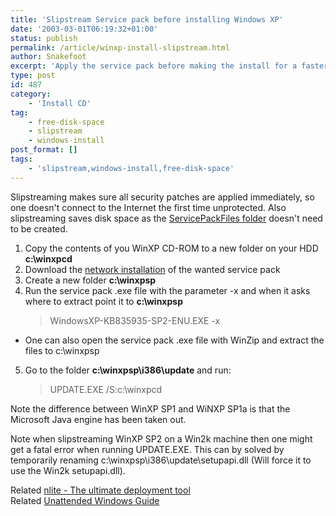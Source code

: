 ```yaml
---
title: 'Slipstream Service pack before installing Windows XP'
date: '2003-03-01T06:19:32+01:00'
status: publish
permalink: /article/winxp-install-slipstream.html
author: Snakefoot
excerpt: 'Apply the service pack before making the install for a faster and more secure install.'
type: post
id: 487
category:
    - 'Install CD'
tag:
    - free-disk-space
    - slipstream
    - windows-install
post_format: []
tags:
    - 'slipstream,windows-install,free-disk-space'
---
```

Slipstreaming makes sure all security patches are applied immediately, so one doesn't connect to the Internet the first time unprotected. Also slipstreaming saves disk space as the [ServicePackFiles folder](/article/winnt-wfp.html) doesn't need to be created.

1. Copy the contents of you WinXP CD-ROM to a new folder on your HDD **c:\\winxpcd**
2. Download the [network installation](http://www.microsoft.com/windowsxp/pro/downloads/) of the wanted service pack
3. Create a new folder **c:\\winxpsp**
4. Run the service pack .exe file with the parameter -x and when it asks where to extract point it to **c:\\winxpsp**
   > WindowsXP-KB835935-SP2-ENU.EXE -x
  
  - One can also open the service pack .exe file with WinZip and extract the files to c:\\winxpsp
5. Go to the folder **c:\\winxpsp\\i386\\update** and run:
   > UPDATE.EXE /S:c:\\winxpcd
 
 Note the difference between WinXP SP1 and WiNXP SP1a is that the Microsoft Java engine has been taken out.  
  
 Note when slipstreaming WinXP SP2 on a Win2k machine then one might get a fatal error when running UPDATE.EXE. This can by solved by temporarily renaming c:\\winxpsp\\i386\\update\\setupapi.dll (Will force it to use the Win2k setupapi.dll).  
  
 Related [nlite - The ultimate deployment tool](/article/winnt-nlite.html)  
 Related [Unattended Windows Guide](http://unattended.msfn.org/)  